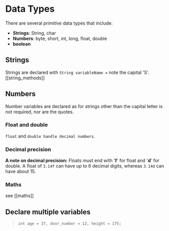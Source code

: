 # Data Types

There are several _primitive_ data types that include:

- **Strings**: String, char
- **Numbers**: byte, short, int, long, float, double
- **boolean**

## Strings

Strings are declared with `String variableName =` note the capital 'S'.
[[string_methods]]
## Numbers

Number variables are declared as for strings other than the capital letter is not required, nor are the quotes.
### Float and double
`float` and `double handle decimal numbers`.
### Decimal precision
**A note on decimal precision:** Floats must end with '**f**' for float and '**d**' for double.
A float of `3.14f` can have up to 6 decimal digits, whereas `3.14d` can have about 15.

### Maths
see [[maths]]
## Declare multiple variables

> `int age = 37, door_number = 12, height = 175;`

